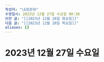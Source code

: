 ```yaml
---
작성자: "\b함준태"
수정일시: 2023년 12월 27일 수요일 00:38
이전 글: "[[2023년 12월 26일 화요일]]"
다음 글: "[[2023년 12월 28일 목요일]]"
aliases: []
---
```


# 2023년 12월 27일 수요일

